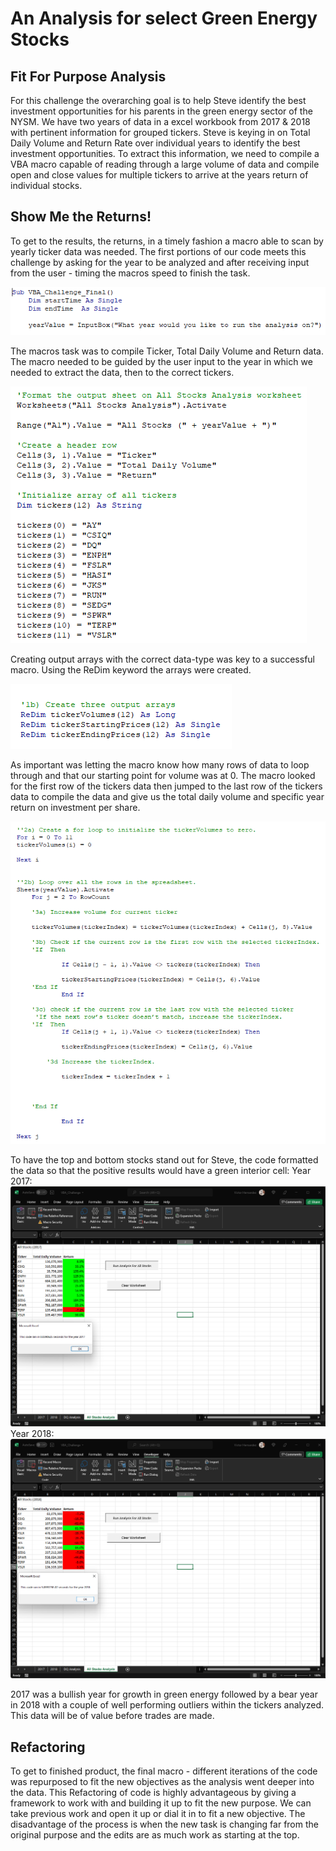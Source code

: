# **An Analysis for select Green Energy Stocks**

## Fit For Purpose Analysis

For this challenge the overarching goal is to help Steve identify the best investment opportunities for his parents in the green energy sector of the NYSM.  We have two years of data in a excel workbook from 2017 & 2018 with pertinent information for grouped tickers.  Steve is keying in on Total Daily Volume and Return Rate over individual years to identify the best investment opportunities.  To extract this information, we need to compile a VBA macro capable of reading through a large volume of data and compile open and close values for multiple tickers to arrive at the years return of individual stocks.

## Show Me the Returns!

To get to the results, the returns, in a timely fashion a macro able to scan by yearly ticker data was needed.  The first portions of our code meets this challenge by asking for the year to be analyzed and after receiving input from the user - timing the macros speed to finish the task.

![Step](Code/Step_1.png)

The macros task was to compile Ticker, Total Daily Volume and Return data.  The macro needed to be guided by the user input to the year in which we needed to extract the data, then to the correct tickers.

![Step](Code/Step_2.png)

Creating output arrays with the correct data-type was key to a successful macro.  Using the ReDim keyword the arrays were created.

![Step](Code/Step_3.png)

As important was letting the macro know how many rows of data to loop through and that our starting point for volume was at 0.  The macro looked for the first row of the tickers data then jumped to the last row of the tickers data to compile the data and give us the total daily volume and specific year return on investment per share.

![Step](Code/Step_4.png)

To have the top and bottom stocks stand out for Steve, the code formatted the data so that the positive results would have a green interior cell:
Year 2017:
![2017](Resources/VBA_Challenge_2017.png)
Year 2018:
![2018](Resources/VBA_Challenge_2018.png)

2017 was a bullish year for growth in green energy followed by a bear year in 2018 with a couple of well performing outliers within the tickers analyzed.  This data will be of value before trades are made.

## Refactoring

To get to finished product, the final macro - different iterations of the code was repurposed to fit the new objectives as the analysis went deeper into the data.  This Refactoring of code is highly advantageous by giving a framework to work with and building it up to fit the new purpose.  We can take previous work and open it up or dial it in to fit a new objective.  The disadvantage of the process is when the new task is changing far from the original purpose and the edits are as much work as starting at the top.
